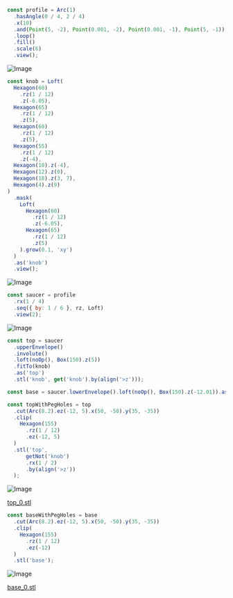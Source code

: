 ```JavaScript
const profile = Arc(1)
  .hasAngle(0 / 4, 2 / 4)
  .x(10)
  .and(Point(5, -2), Point(0.001, -2), Point(0.001, -1), Point(5, -1))
  .loop()
  .fill()
  .scale(6)
  .view();
```

![Image](saucer.md.0.png)

```JavaScript
const knob = Loft(
  Hexagon(60)
    .rz(1 / 12)
    .z(-6.05),
  Hexagon(65)
    .rz(1 / 12)
    .z(5),
  Hexagon(60)
    .rz(1 / 12)
    .z(5),
  Hexagon(55)
    .rz(1 / 12)
    .z(-4),
  Hexagon(10).z(-4),
  Hexagon(12).z(0),
  Hexagon(18).z(3, 7),
  Hexagon(4).z(9)
)
  .mask(
    Loft(
      Hexagon(60)
        .rz(1 / 12)
        .z(-6.05),
      Hexagon(65)
        .rz(1 / 12)
        .z(5)
    ).grow(0.1, 'xy')
  )
  .as('knob')
  .view();
```

![Image](saucer.md.1.png)

```JavaScript
const saucer = profile
  .rx(1 / 4)
  .seq({ by: 1 / 6 }, rz, Loft)
  .view(2);
```

![Image](saucer.md.2.png)

```JavaScript
const top = saucer
  .upperEnvelope()
  .involute()
  .loft(noOp(), Box(150).z(5))
  .fitTo(knob)
  .as('top')
  .stl('knob', get('knob').by(align('>z')));
```

```JavaScript
const base = saucer.lowerEnvelope().loft(noOp(), Box(150).z(-12.01)).as('base');
```

```JavaScript
const topWithPegHoles = top
  .cut(Arc(8.2).ez(-12, 5).x(50, -50).y(35, -35))
  .clip(
    Hexagon(155)
      .rz(1 / 12)
      .ez(-12, 5)
  )
  .stl('top', 
      getNot('knob')
      .rx(1 / 2)
      .by(align('>z'))
  );
```

![Image](saucer.md.3.png)

[top_0.stl](saucer.top_0.stl)

```JavaScript
const baseWithPegHoles = base
  .cut(Arc(8.2).ez(-12, 5).x(50, -50).y(35, -35))
  .clip(
    Hexagon(155)
      .rz(1 / 12)
      .ez(-12)
  )
  .stl('base');
```

![Image](saucer.md.4.png)

[base_0.stl](saucer.base_0.stl)

